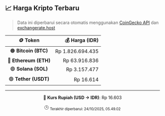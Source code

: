 

<!-- HARGA_KRIPTO -->
## 📈 Harga Kripto Terbaru

> Data ini diperbarui secara otomatis menggunakan [CoinGecko API](https://www.coingecko.com/) dan [exchangerate.host](https://exchangerate.host/)

<div align="center">

| 🪙 Token | 💰 Harga (IDR) |
|:------:|---------------:|
| 🟠 **Bitcoin (BTC)**   | Rp 1.826.694.435 |
| 🔵 **Ethereum (ETH)**  | Rp 63.916.836 |
| 🟣 **Solana (SOL)**    | Rp 3.157.477 |
| 🟢 **Tether (USDT)**   | Rp 16.614 |

---

💱 **Kurs Rupiah (USD → IDR)**: Rp 16.603

🕒 <sub>Terakhir diperbarui: 24/10/2025, 05.49.02</sub>

</div>
<!-- /HARGA_KRIPTO -->